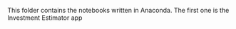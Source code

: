 This folder contains the notebooks written in Anaconda.
The first one is the Investment Estimator app
